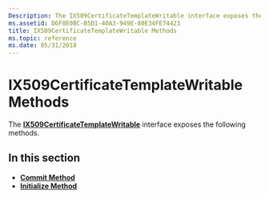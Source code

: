 ```yaml
---
Description: The IX509CertificateTemplateWritable interface exposes the following methods.
ms.assetid: D6F8E0BC-B5D1-40A3-949E-80E34FE74423
title: IX509CertificateTemplateWritable Methods
ms.topic: reference
ms.date: 05/31/2018
---
```


# IX509CertificateTemplateWritable Methods

The [**IX509CertificateTemplateWritable**](/windows/desktop/api/Certenroll/nn-certenroll-ix509certificatetemplatewritable) interface exposes the following methods.

## In this section

-   [**Commit Method**](/windows/desktop/api/Certenroll/nf-certenroll-ix509certificatetemplatewritable-commit)
-   [**Initialize Method**](/windows/desktop/api/Certenroll/nf-certenroll-ix509certificatetemplatewritable-initialize)

 

 



